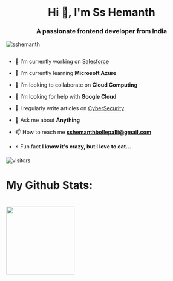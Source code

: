 

<h1 align="center">Hi 👋, I'm Ss Hemanth</h1>
<h3 align="center">A passionate frontend developer from India</h3>

<p align="left"> <img src="https://komarev.com/ghpvc/?username=sshemanth&label=Profile%20views&color=0e75b6&style=flat" alt="sshemanth" /> </p>

<p align="left"> <a href="https://twitter.com/" target="blank"><img src="https://img.shields.io/twitter/follow/?logo=twitter&style=for-the-badge" alt="" /></a> </p>

- 🔭 I’m currently working on [Salesforce](https://trailblazer.me/id/sshemanth)

- 🌱 I’m currently learning **Microsoft Azure**

- 👯 I’m looking to collaborate on **Cloud Computing**

- 🤝 I’m looking for help with **Google Cloud**

- 📝 I regularly write articles on [CyberSecurity](CyberSecurity)

- 💬 Ask me about **Anything**

- 📫 How to reach me **sshemanthbollepalli@gmail.com**

- ⚡ Fun fact **I know it's crazy, but I love to eat…**
 
 

![visitors](https://visitor-badge.glitch.me/badge?page_id=${your.sshemanth}.${your.repo.sshemanth})

<h1>My Github Stats:<h1>
<img height="180em" src="https://github-readme-stats.vercel.app/api?username=sshemanth&show_icons=true&hide_border=true&&count_private=true&include_all_commits=true" />




